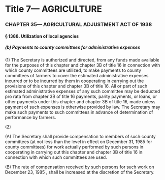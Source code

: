 
# Title 7— AGRICULTURE
### CHAPTER 35— AGRICULTURAL ADJUSTMENT ACT OF 1938
#### § 1388. Utilization of local agencies
##### (b) Payments to county committees for administrative expenses

(1) The Secretary is authorized and directed, from any funds made available for the purposes of this chapter and chapter 3B of title 16 in connection with which county committees are utilized, to make payments to county committees of farmers to cover the estimated administrative expenses incurred or to be incurred by them in cooperating in carrying out the provisions of this chapter and chapter 3B of title 16. All or part of such estimated administrative expenses of any such committee may be deducted pro rata from chapter 3B of title 16 payments, parity payments, or loans, or other payments under this chapter and chapter 3B of title 16, made unless payment of such expenses is otherwise provided by law. The Secretary may make such payments to such committees in advance of determination of performance by farmers.

(2)

(A) The Secretary shall provide compensation to members of such county committees (at not less than the level in effect on December 31, 1985 for county committees) for work actually performed by such persons in cooperating in carrying out this chapter and chapter 3B of title 16 in connection with which such committees are used.

(B) The rate of compensation received by such persons for such work on December 23, 1985 , shall be increased at the discretion of the Secretary.
